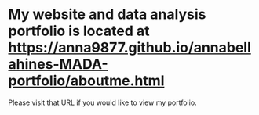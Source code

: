# My website and data analysis portfolio is located at <https://anna9877.github.io/annabellahines-MADA-portfolio/aboutme.html>

Please visit that URL if you would like to view my portfolio.
